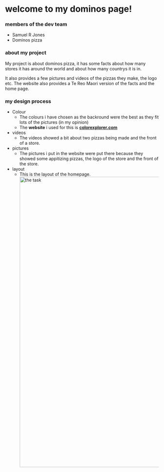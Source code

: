 # welcome to my dominos page!

 ### members of the dev team
- Samuel R Jones
- Dominos pizza

### about my project

My project is about dominos pizza, it has some facts about how many
stores it has around the world and about how many countrys it is in.

It also provides a few pictures and videos of the pizzas they make,
the logo etc. The website also provides a Te Reo Maori version of the
facts and the home page.

### my design process

- Colour
  * The colours i have chosen as the backround were the best as they fit lots of the pictures (in my opinion)
  * The **website** i used for this is [**colorexplorer.com**](http://www.colorexplorer.com/imageimport.aspx)
- videos
  * The videos showed a bit about two pizzas being made and the front of a store.
- pictures
  * The pictures i put in the website were put there because they showed some appitizing pizzas, the logo of the store and the front of the store.
- layout
  * This is the layout of the homepage.
<a href="task"><image src="https://github.com/samtheman24/domino-s-pizza/blob/main/screenshots/mainscreen.png?raw=true" title="the task" width=950>
